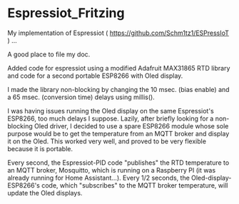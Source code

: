 # Espressiot_Fritzing

My implementation of Espressiot ( https://github.com/Schm1tz1/ESPressIoT ) ...

A good place to file my doc.

Added code for espressiot using a modified Adafruit MAX31865 RTD library and code for a second portable ESP8266 with Oled display.

I made the library non-blocking by changing the 10 msec. (bias enable) and a 65 msec. (conversion time) delays using millis().

I was having issues running the Oled display on the same Espressiot's ESP8266, too much delays I suppose. Lazily, after briefly looking for a non-blocking Oled driver, I decided to use a spare ESP8266 module whose sole purpose would be to get the temperature from an MQTT broker and display it on the Oled. This worked very well, and proved to be very flexible because it is portable.

Every second, the Espressiot-PID code "publishes" the RTD temperature to an MQTT broker, Mosquitto, which is running on a Raspberry PI (it was already running for Home Assistant...). Every 1/2 seconds, the Oled-display-ESP8266's code, which "subscribes" to the MQTT broker temperature, will update the Oled displays.




